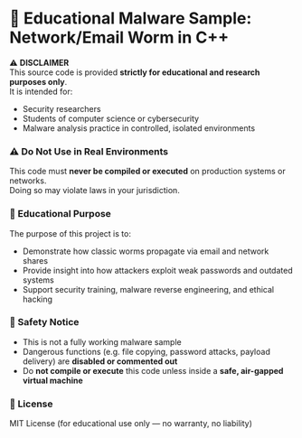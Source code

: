 
# 🧪 Educational Malware Sample: Network/Email Worm in C++

⚠️ **DISCLAIMER**  
This source code is provided **strictly for educational and research purposes only**.  
It is intended for:
- Security researchers
- Students of computer science or cybersecurity
- Malware analysis practice in controlled, isolated environments

### ⚠️ Do Not Use in Real Environments
This code must **never be compiled or executed** on production systems or networks.  
Doing so may violate laws in your jurisdiction.

### 🧠 Educational Purpose
The purpose of this project is to:
- Demonstrate how classic worms propagate via email and network shares
- Provide insight into how attackers exploit weak passwords and outdated systems
- Support security training, malware reverse engineering, and ethical hacking

### 🔐 Safety Notice
- This is not a fully working malware sample
- Dangerous functions (e.g. file copying, password attacks, payload delivery) are **disabled or commented out**
- Do **not compile or execute** this code unless inside a **safe, air-gapped virtual machine**

### 📜 License
MIT License (for educational use only — no warranty, no liability)
